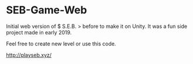 # SEB-Game-Web

Initial web version of $ S.E.B. > before to make it on Unity.
It was a fun side project made in early 2019.

Feel free to create new level or use this code.

http://playseb.xyz/
